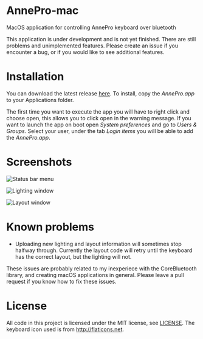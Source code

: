 # AnnePro-mac
MacOS application for controlling AnnePro keyboard over bluetooth

This application is under development and is not yet finished. There are still problems and unimplemented features.
Please create an issue if you encounter a bug, or if you would like to see additional features.

# Installation
You can download the latest release [here](https://github.com/msvisser/AnnePro-mac/releases/latest). To install, copy the *AnnePro.app* to your Applications folder.

The first time you want to execute the app you will have to right click and choose open, this allows you to click open in 
the warning message. If you want to launch the app on boot open *System preferences* and go to *Users & Groups*. Select 
your user, under the tab *Login items* you will be able to add the *AnnePro.app*.

# Screenshots
![Status bar menu](screenshot/annepro-menu.png)

![Lighting window](screenshot/annepro-lighting.png)

![Layout window](screenshot/annepro-layout.png)

# Known problems
- Uploading new lighting and layout information will sometimes stop halfway through. Currently the layout code will
  retry until the keyboard has the correct layout, but the lighting will not.
  
These issues are probably related to my inexperiece with the CoreBluetooth library, and creating macOS applications in general.
Please leave a pull request if you know how to fix these issues.

# License
All code in this project is licensed under the MIT license, see [LICENSE](LICENSE).
The keyboard icon used is from http://flaticons.net.
